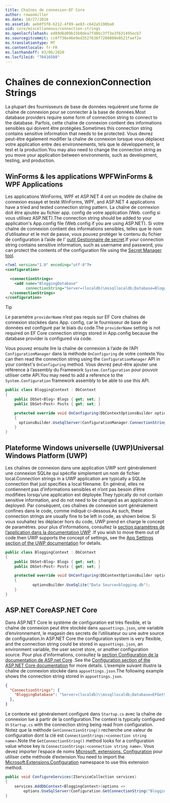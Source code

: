 ```yaml
---
title: Chaînes de connexion-EF Core
author: rowanmiller
ms.date: 10/27/2016
ms.assetid: aeb0f5f8-b212-4f89-ae83-c642a5190ba0
uid: core/miscellaneous/connection-strings
ms.openlocfilehash: ed89d6d09b15b0dea7fd8bc3ff3e3f631495ecb7
ms.sourcegitcommit: cc0ff36e46e9ed3527638f7208000e8521faef2e
ms.translationtype: MT
ms.contentlocale: fr-FR
ms.lasthandoff: 03/06/2020
ms.locfileid: "78416588"
---
```

# <a name="connection-strings"></a><span data-ttu-id="ebdab-102">Chaînes de connexion</span><span class="sxs-lookup"><span data-stu-id="ebdab-102">Connection Strings</span></span>

<span data-ttu-id="ebdab-103">La plupart des fournisseurs de base de données requièrent une forme de chaîne de connexion pour se connecter à la base de données.</span><span class="sxs-lookup"><span data-stu-id="ebdab-103">Most database providers require some form of connection string to connect to the database.</span></span> <span data-ttu-id="ebdab-104">Parfois, cette chaîne de connexion contient des informations sensibles qui doivent être protégées.</span><span class="sxs-lookup"><span data-stu-id="ebdab-104">Sometimes this connection string contains sensitive information that needs to be protected.</span></span> <span data-ttu-id="ebdab-105">Vous devrez peut-être également modifier la chaîne de connexion lorsque vous déplacez votre application entre des environnements, tels que le développement, le test et la production.</span><span class="sxs-lookup"><span data-stu-id="ebdab-105">You may also need to change the connection string as you move your application between environments, such as development, testing, and production.</span></span>

## <a name="winforms--wpf-applications"></a><span data-ttu-id="ebdab-106">WinForms & les applications WPF</span><span class="sxs-lookup"><span data-stu-id="ebdab-106">WinForms & WPF Applications</span></span>

<span data-ttu-id="ebdab-107">Les applications WinForms, WPF et ASP.NET 4 ont un modèle de chaîne de connexion essayé et testé.</span><span class="sxs-lookup"><span data-stu-id="ebdab-107">WinForms, WPF, and ASP.NET 4 applications have a tried and tested connection string pattern.</span></span> <span data-ttu-id="ebdab-108">La chaîne de connexion doit être ajoutée au fichier app. config de votre application (Web. config si vous utilisez ASP.NET).</span><span class="sxs-lookup"><span data-stu-id="ebdab-108">The connection string should be added to your application's App.config file (Web.config if you are using ASP.NET).</span></span> <span data-ttu-id="ebdab-109">Si votre chaîne de connexion contient des informations sensibles, telles que le nom d’utilisateur et le mot de passe, vous pouvez protéger le contenu du fichier de configuration à l’aide de l' [outil Gestionnaire de secret](https://docs.microsoft.com/aspnet/core/security/app-secrets#secret-manager).</span><span class="sxs-lookup"><span data-stu-id="ebdab-109">If your connection string contains sensitive information, such as username and password, you can protect the contents of the configuration file using the [Secret Manager tool](https://docs.microsoft.com/aspnet/core/security/app-secrets#secret-manager).</span></span>

``` xml
<?xml version="1.0" encoding="utf-8"?>
<configuration>

  <connectionStrings>
    <add name="BloggingDatabase"
         connectionString="Server=(localdb)\mssqllocaldb;Database=Blogging;Trusted_Connection=True;" />
  </connectionStrings>
</configuration>
```

> [!TIP]  
> <span data-ttu-id="ebdab-110">Le paramètre `providerName` n’est pas requis sur EF Core chaînes de connexion stockées dans App. config, car le fournisseur de base de données est configuré par le biais du code.</span><span class="sxs-lookup"><span data-stu-id="ebdab-110">The `providerName` setting is not required on EF Core connection strings stored in App.config because the database provider is configured via code.</span></span>

<span data-ttu-id="ebdab-111">Vous pouvez ensuite lire la chaîne de connexion à l’aide de l’API `ConfigurationManager` dans la méthode `OnConfiguring` de votre contexte.</span><span class="sxs-lookup"><span data-stu-id="ebdab-111">You can then read the connection string using the `ConfigurationManager` API in your context's `OnConfiguring` method.</span></span> <span data-ttu-id="ebdab-112">Vous devrez peut-être ajouter une référence à l’assembly du Framework `System.Configuration` pour pouvoir utiliser cette API.</span><span class="sxs-lookup"><span data-stu-id="ebdab-112">You may need to add a reference to the `System.Configuration` framework assembly to be able to use this API.</span></span>

``` csharp
public class BloggingContext : DbContext
{
    public DbSet<Blog> Blogs { get; set; }
    public DbSet<Post> Posts { get; set; }

    protected override void OnConfiguring(DbContextOptionsBuilder optionsBuilder)
    {
      optionsBuilder.UseSqlServer(ConfigurationManager.ConnectionStrings["BloggingDatabase"].ConnectionString);
    }
}
```

## <a name="universal-windows-platform-uwp"></a><span data-ttu-id="ebdab-113">Plateforme Windows universelle (UWP)</span><span class="sxs-lookup"><span data-stu-id="ebdab-113">Universal Windows Platform (UWP)</span></span>

<span data-ttu-id="ebdab-114">Les chaînes de connexion dans une application UWP sont généralement une connexion SQLite qui spécifie simplement un nom de fichier local.</span><span class="sxs-lookup"><span data-stu-id="ebdab-114">Connection strings in a UWP application are typically a SQLite connection that just specifies a local filename.</span></span> <span data-ttu-id="ebdab-115">En général, elles ne contiennent pas d’informations sensibles et n’ont pas besoin d’être modifiées lorsqu’une application est déployée.</span><span class="sxs-lookup"><span data-stu-id="ebdab-115">They typically do not contain sensitive information, and do not need to be changed as an application is deployed.</span></span> <span data-ttu-id="ebdab-116">Par conséquent, ces chaînes de connexion sont généralement confines dans le code, comme indiqué ci-dessous.</span><span class="sxs-lookup"><span data-stu-id="ebdab-116">As such, these connection strings are usually fine to be left in code, as shown below.</span></span> <span data-ttu-id="ebdab-117">Si vous souhaitez les déplacer hors du code, UWP prend en charge le concept de paramètres. pour plus d’informations, consultez la [section paramètres de l’application dans la documentation UWP](https://docs.microsoft.com/windows/uwp/app-settings/store-and-retrieve-app-data) .</span><span class="sxs-lookup"><span data-stu-id="ebdab-117">If you wish to move them out of code then UWP supports the concept of settings, see the [App Settings section of the UWP documentation](https://docs.microsoft.com/windows/uwp/app-settings/store-and-retrieve-app-data) for details.</span></span>

``` csharp
public class BloggingContext : DbContext
{
    public DbSet<Blog> Blogs { get; set; }
    public DbSet<Post> Posts { get; set; }

    protected override void OnConfiguring(DbContextOptionsBuilder optionsBuilder)
    {
            optionsBuilder.UseSqlite("Data Source=blogging.db");
    }
}
```

## <a name="aspnet-core"></a><span data-ttu-id="ebdab-118">ASP.NET Core</span><span class="sxs-lookup"><span data-stu-id="ebdab-118">ASP.NET Core</span></span>

<span data-ttu-id="ebdab-119">Dans ASP.NET Core le système de configuration est très flexible, et la chaîne de connexion peut être stockée dans `appsettings.json`, une variable d’environnement, le magasin des secrets de l’utilisateur ou une autre source de configuration.</span><span class="sxs-lookup"><span data-stu-id="ebdab-119">In ASP.NET Core the configuration system is very flexible, and the connection string could be stored in `appsettings.json`, an environment variable, the user secret store, or another configuration source.</span></span> <span data-ttu-id="ebdab-120">Pour plus d’informations, consultez la [section Configuration de la documentation de ASP.net Core](https://docs.asp.net/en/latest/fundamentals/configuration.html) .</span><span class="sxs-lookup"><span data-stu-id="ebdab-120">See the [Configuration section of the ASP.NET Core documentation](https://docs.asp.net/en/latest/fundamentals/configuration.html) for more details.</span></span> <span data-ttu-id="ebdab-121">L’exemple suivant illustre la chaîne de connexion stockée dans `appsettings.json`.</span><span class="sxs-lookup"><span data-stu-id="ebdab-121">The following example shows the connection string stored in `appsettings.json`.</span></span>

``` json
{
  "ConnectionStrings": {
    "BloggingDatabase": "Server=(localdb)\\mssqllocaldb;Database=EFGetStarted.ConsoleApp.NewDb;Trusted_Connection=True;"
  },
}
```

<span data-ttu-id="ebdab-122">Le contexte est généralement configuré dans `Startup.cs` avec la chaîne de connexion lue à partir de la configuration.</span><span class="sxs-lookup"><span data-stu-id="ebdab-122">The context is typically configured in `Startup.cs` with the connection string being read from configuration.</span></span> <span data-ttu-id="ebdab-123">Notez que la méthode `GetConnectionString()` recherche une valeur de configuration dont la clé est `ConnectionStrings:<connection string name>`.</span><span class="sxs-lookup"><span data-stu-id="ebdab-123">Note the `GetConnectionString()` method looks for a configuration value whose key is `ConnectionStrings:<connection string name>`.</span></span> <span data-ttu-id="ebdab-124">Vous devez importer l’espace de noms [Microsoft. extensions. Configuration](https://docs.microsoft.com/dotnet/api/microsoft.extensions.configuration) pour utiliser cette méthode d’extension.</span><span class="sxs-lookup"><span data-stu-id="ebdab-124">You need to import the [Microsoft.Extensions.Configuration](https://docs.microsoft.com/dotnet/api/microsoft.extensions.configuration) namespace to use this extension method.</span></span>

``` csharp
public void ConfigureServices(IServiceCollection services)
{
    services.AddDbContext<BloggingContext>(options =>
        options.UseSqlServer(Configuration.GetConnectionString("BloggingDatabase")));
}
```
